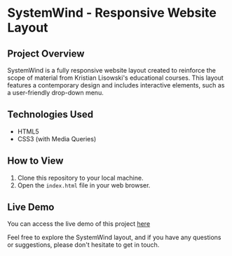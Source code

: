 # SystemWind - Responsive Website Layout

## Project Overview
SystemWind is a fully responsive website layout created to reinforce the scope of material from Kristian Lisowski's educational courses. This layout features a contemporary design and includes interactive elements, such as a user-friendly drop-down menu.

## Technologies Used
- HTML5
- CSS3 (with Media Queries)
  
## How to View
1. Clone this repository to your local machine.
2. Open the `index.html` file in your web browser.

## Live Demo
You can access the live demo of this project [here](https://anidev2.github.io/SystemWind/)

Feel free to explore the SystemWind layout, and if you have any questions or suggestions, please don't hesitate to get in touch.
